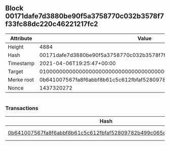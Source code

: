 ## Block 00171dafe7d3880be90f5a3758770c032b3578f7f33fc88dc220c46221217fc2

Attribute | Value
--- | ---
Height | 4884
Hash | 00171dafe7d3880be90f5a3758770c032b3578f7f33fc88dc220c46221217fc2
Timestamp | 2021-04-06T19:25:47+00:00
Target | 0100000000000000000000000000000000000000000000000000000000000000
Merke root | 0b641007567fa8f6abbf8b61c5c612fbfaf52809782b499c065c01b47a279b6b
Nonce | 1437320272

```

```

### Transactions

Hash | Amount
--- | ---
[0b641007567fa8f6abbf8b61c5c612fbfaf52809782b499c065c01b47a279b6b](0b641007567fa8f6abbf8b61c5c612fbfaf52809782b499c065c01b47a279b6b.md) | 10.00000000 SKEPTI 
